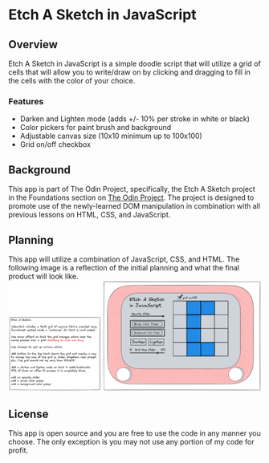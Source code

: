 # Etch A Sketch in JavaScript

## Overview
Etch A Sketch in JavaScript is a simple doodle script that will utilize a grid of cells that will allow you to write/draw on by clicking and dragging to fill in the cells with the color of your choice.

### Features
* Darken and Lighten mode (adds +/- 10% per stroke in white or black)
* Color pickers for paint brush and background
* Adjustable canvas size (10x10 minimum up to 100x100)
* Grid on/off checkbox

## Background
This app is part of The Odin Project, specifically, the Etch A Sketch project in the Foundations section on [The Odin Project](https://www.theodinproject.com). The project is designed to promote use of the newly-learned DOM manipulation in combination with all previous lessons on HTML, CSS, and JavaScript. 

## Planning
This app will utilize a combination of JavaScript, CSS, and HTML. The following image is a reflection of the initial planning and what the final product will look like. ![Excalidraw Planning](./pictures/etch-a-sketch-planning.png) 

## License
This app is open source and you are free to use the code in any manner you choose. The only exception is you may not use any portion of my code for profit. 